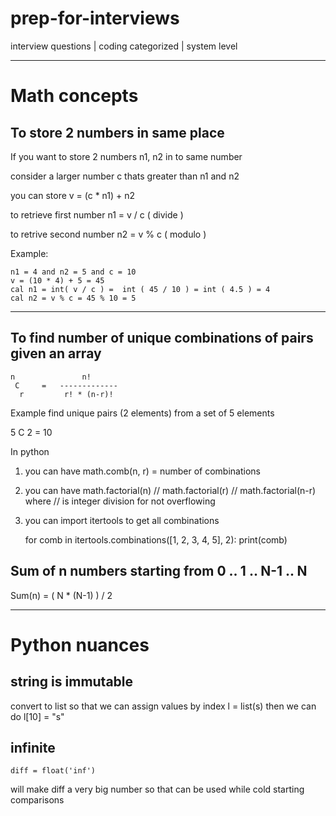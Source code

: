 # prep-for-interviews
interview questions | coding categorized | system level 

---
# Math concepts

## To store 2 numbers in same place
If you want to store 2 numbers n1, n2 in to same number

consider a larger number c thats greater than n1 and n2

you can store v = (c * n1) + n2

to retrieve first number n1 = v / c ( divide )

to retrive second number n2 = v % c ( modulo )

Example:

```
n1 = 4 and n2 = 5 and c = 10
v = (10 * 4) + 5 = 45
cal n1 = int( v / c ) =  int ( 45 / 10 ) = int ( 4.5 ) = 4
cal n2 = v % c = 45 % 10 = 5
```
---

## To find number of unique combinations of pairs given an array
```
n               n!
 C     =   -------------
  r         r! * (n-r)!
```
Example find unique pairs (2 elements) from a set of 5 elements

5 C 2 = 10

In python 

1. you can have math.comb(n, r) = number of combinations

2. you can have math.factorial(n) // math.factorial(r) // math.factorial(n-r) where // is integer division for not overflowing

3. you can import itertools to get all combinations

    for comb in itertools.combinations([1, 2, 3, 4, 5], 2):
        print(comb)

## Sum of n numbers starting from 0 .. 1 .. N-1 .. N

Sum(n) = ( N * (N-1) ) / 2

---

# Python nuances

## string is immutable
convert to list so that we can assign values by index
l = list(s) then we can do l[10] = "s"

## infinite
```
diff = float('inf')
```
will make diff a very big number so that can be used while cold starting comparisons